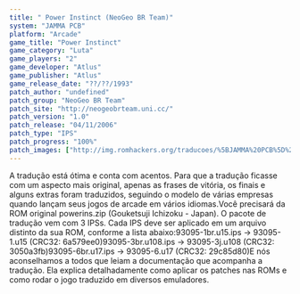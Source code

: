 ```yaml
---
title: " Power Instinct (NeoGeo BR Team)"
system: "JAMMA PCB"
platform: "Arcade"
game_title: "Power Instinct"
game_category: "Luta"
game_players: "2"
game_developer: "Atlus"
game_publisher: "Atlus"
game_release_date: "??/??/1993"
patch_author: "undefined"
patch_group: "NeoGeo BR Team"
patch_site: "http://neogeobrteam.uni.cc/"
patch_version: "1.0"
patch_release: "04/11/2006"
patch_type: "IPS"
patch_progress: "100%"
patch_images: ["http://img.romhackers.org/traducoes/%5BJAMMA%20PCB%5D%20Power%20Instinct%20-%20NGBRT%20-%20Logo.png","http://img.romhackers.org/traducoes/%5BJAMMA%20PCB%5D%20Power%20Instinct%20-%20NGBRT%20-%201.png","http://img.romhackers.org/traducoes/%5BJAMMA%20PCB%5D%20Power%20Instinct%20-%20NGBRT%20-%202.png"]
---
```

A tradução está ótima e conta com acentos. Para que a tradução ficasse com um aspecto mais original, apenas as frases de vitória, os finais e alguns extras foram traduzidos, seguindo o modelo de várias empresas quando lançam seus jogos de arcade em vários idiomas.Você precisará da ROM original powerins.zip (Gouketsuji Ichizoku - Japan). O pacote de tradução vem com 3 IPSs. Cada IPS deve ser aplicado em um arquivo distinto da sua ROM, conforme a lista abaixo:93095-1br.u15.ips -> 93095-1.u15 (CRC32: 6a579ee0)93095-3br.u108.ips -> 93095-3j.u108 (CRC32: 3050a3fb)93095-6br.u17.ips -> 93095-6.u17 (CRC32: 29c85d80)E nós aconselhamos a todos que leiam a documentação que acompanha a tradução. Ela explica detalhadamente como aplicar os patches nas ROMs e como rodar o jogo traduzido em diversos emuladores.